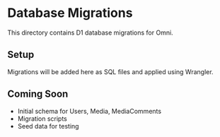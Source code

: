 # Database Migrations

This directory contains D1 database migrations for Omni.

## Setup

Migrations will be added here as SQL files and applied using Wrangler.

## Coming Soon

- Initial schema for Users, Media, MediaComments
- Migration scripts
- Seed data for testing
